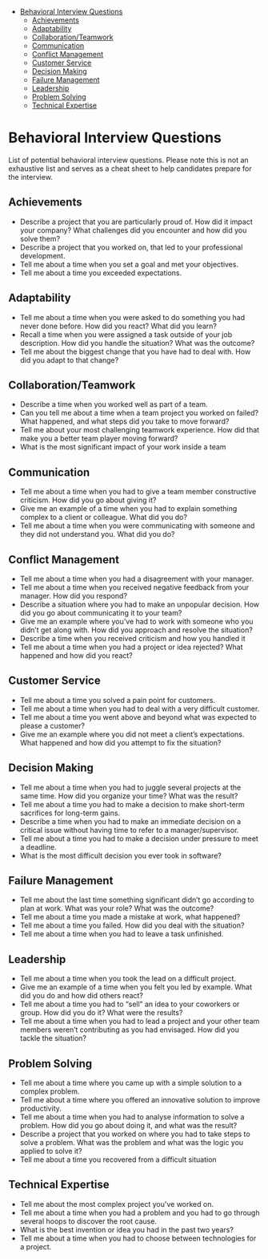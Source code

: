 - [Behavioral Interview Questions](#behavioral-interview-questions)
  - [Achievements](#achievements)
  - [Adaptability](#adaptability)
  - [Collaboration/Teamwork](#collaborationteamwork)
  - [Communication](#communication)
  - [Conflict Management](#conflict-management)
  - [Customer Service](#customer-service)
  - [Decision Making](#decision-making)
  - [Failure Management](#failure-management)
  - [Leadership](#leadership)
  - [Problem Solving](#problem-solving)
  - [Technical Expertise](#technical-expertise)

# Behavioral Interview Questions

List of potential behavioral interview questions. Please note this is not an exhaustive list and serves as a cheat sheet to help candidates prepare for the interview. 

## Achievements
- Describe a project that you are particularly proud of. How did it impact your company? What challenges did you encounter and how did you solve them?
- Describe a project that you worked on, that led to your professional development.
- Tell me about a time when you set a goal and met your objectives.
- Tell me about a time you exceeded expectations.


## Adaptability
- Tell me about a time when you were asked to do something you had never done before. How did you react? What did you learn?
- Recall a time when you were assigned a task outside of your job description. How did you handle the situation? What was the outcome? 
- Tell me about the biggest change that you have had to deal with. How did you adapt to that change? 


## Collaboration/Teamwork
- Describe a time when you worked well as part of a team.
- Can you tell me about a time when a team project you worked on failed? What happened, and what steps did you take to move forward?
- Tell me about your most challenging teamwork experience. How did that make you a better team player moving forward?
- What is the most significant impact of your work inside a team


## Communication
- Tell me about a time when you had to give a team member constructive criticism. How did you go about giving it?
- Give me an example of a time when you had to explain something complex to a client or colleague. What did you do?
- Tell me about a time when you were communicating with someone and they did not understand you. What did you do? 


## Conflict Management
- Tell me about a time when you had a disagreement with your manager.
- Tell me about a time when you received negative feedback from your manager. How did you respond?
- Describe a situation where you had to make an unpopular decision. How did you go about communicating it to your team?
- Give me an example where you’ve had to work with someone who you didn’t get along with. How did you approach and resolve the situation?
- Describe a time when you received criticism and how you handled it
- Tell me about a time when you had a project or idea rejected? What happened and how did you react?


## Customer Service
- Tell me about a time you solved a pain point for customers.
- Tell me about a time when you had to deal with a very difficult customer.
- Tell me about a time you went above and beyond what was expected to please a customer?
- Give me an example where you did not meet a client’s expectations. What happened and how did you attempt to fix the situation?


## Decision Making
- Tell me about a time when you had to juggle several projects at the same time. How did you organize your time? What was the result?
- Tell me about a time you had to make a decision to make short-term sacrifices for long-term gains.
- Describe a time when you had to make an immediate decision on a critical issue without having time to refer to a manager/supervisor.
- Tell me about a time you had to make a decision under pressure to meet a deadline.
- What is the most difficult decision you ever took in software?


## Failure Management
- Tell me about the last time something significant didn’t go according to plan at work. What was your role? What was the outcome?
- Tell me about a time you made a mistake at work, what happened?
- Tell me about a time you failed. How did you deal with the situation?
- Tell me about a time when you had to leave a task unfinished.

## Leadership
- Tell me about a time when you took the lead on a difficult project.
- Give me an example of a time when you felt you led by example. What did you do and how did others react? 
- Tell me about a time you had to “sell” an idea to your coworkers or group. How did you do it? What were the results?
- Tell me about a time when you had to lead a project and your other team members weren’t contributing as you had envisaged. How did you tackle the situation?


## Problem Solving
- Tell me about a time where you came up with a simple solution to a complex problem.
- Tell me about a time where you offered an innovative solution to improve productivity.
- Tell me about a time when you had to analyse information to solve a problem. How did you go about doing it, and what was the result?
- Describe a project that you worked on where you had to take steps to solve a problem. What was the problem and what was the logic you applied to solve it?
- Tell me about a time you recovered from a difficult situation


## Technical Expertise
- Tell me about the most complex project you've worked on.
- Tell me about a time when you had a problem and you had to go through several hoops to discover the root cause.
- What is the best invention or idea you had in the past two years?
- Tell me about a time when you had to choose between technologies for a project.


